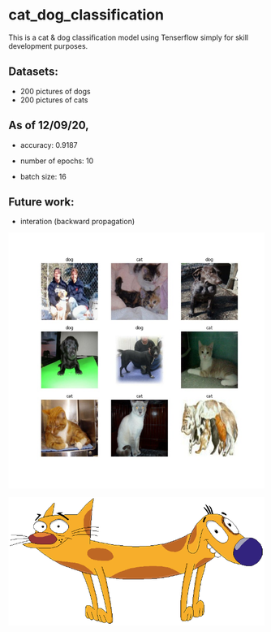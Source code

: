 # cat_dog_classification

This is a cat & dog classification model using Tenserflow simply for skill development purposes. 

## Datasets: 
- 200 pictures of dogs
- 200 pictures of cats

## As of 12/09/20, 

- accuracy: 0.9187

- number of epochs: 10
- batch size: 16

## Future work: 
- interation (backward propagation) 

![ninegrid](/img/nine.jpg)


![catdog](/img/catdog.png)
